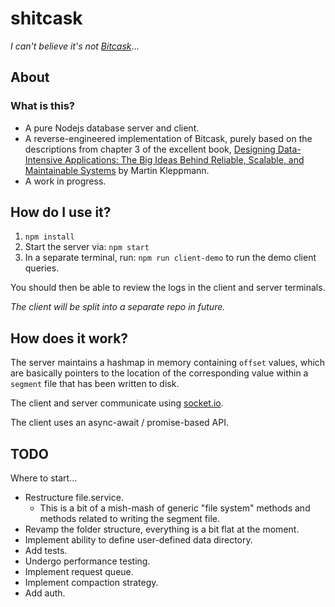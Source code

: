 # shitcask

_I can't believe it's not [Bitcask](https://en.wikipedia.org/wiki/Bitcask)_...

## About

### What is this?

- A pure Nodejs database server and client.
- A reverse-engineered implementation of Bitcask, purely based on the descriptions from chapter 3 of the excellent book, [Designing Data-Intensive Applications: The Big Ideas Behind Reliable, Scalable, and Maintainable Systems](https://www.amazon.co.uk/Designing-Data-Intensive-Applications-Reliable-Maintainable/dp/1449373321) by Martin Kleppmann.
- A work in progress.

## How do I use it?

1. `npm install`
2. Start the server via: `npm start`
3. In a separate terminal, run: `npm run client-demo` to run the demo client queries.

You should then be able to review the logs in the client and server terminals.

_The client will be split into a separate repo in future._

## How does it work?

The server maintains a hashmap in memory containing `offset` values,
which are basically pointers to the location of the corresponding value within a `segment` file that has been written to disk.

The client and server communicate using [socket.io](https://www.npmjs.com/package/socket.io).

The client uses an async-await / promise-based API.

## TODO

Where to start...

- Restructure file.service.
  - This is a bit of a mish-mash of generic "file system" methods and methods related to writing the segment file.
- Revamp the folder structure, everything is a bit flat at the moment.
- Implement ability to define user-defined data directory.
- Add tests.
- Undergo performance testing.
- Implement request queue.
- Implement compaction strategy.
- Add auth.
